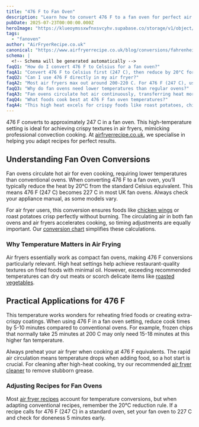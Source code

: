 ```yaml
---
title: "476 F to Fan Oven"
description: "Learn how to convert 476 F to a fan oven for perfect air frying. Includes temperature charts, cooking tips, and UK-specific advice."
pubDate: 2025-07-23T00:00:00.000Z
heroImage: "https://klueoymssxwfnxsvcyhv.supabase.co/storage/v1/object/public/Shmucket/476-f-to-fan-oven.png"
tags:
  - "fanoven"
author: "AirFryerRecipe.co.uk"
canonical: "https://www.airfryerrecipe.co.uk/blog/conversions/fahrenheit-to-fan-oven/476-f-to-fan-oven"
schema: |
  <!-- Schema will be generated automatically -->
faqQ1: "How do I convert 476 F to Celsius for a fan oven?"
faqA1: "Convert 476 F to Celsius first (247 C), then reduce by 20°C for fan ovens, giving 227 C. This accounts for the efficient heat circulation in fan-assisted cooking."
faqQ2: "Can I use 476 F directly in my air fryer?"
faqA2: "Most air fryers max out around 200-220 C. For 476 F (247 C), use the highest setting and extend cooking time slightly, monitoring food closely to prevent burning."
faqQ3: "Why do fan ovens need lower temperatures than regular ovens?"
faqA3: "Fan ovens circulate hot air continuously, transferring heat more efficiently to food. The 20°C reduction prevents overcooking while maintaining the same results faster."
faqQ4: "What foods cook best at 476 F fan oven temperatures?"
faqA4: "This high heat excels for crispy foods like roast potatoes, chicken skin, or reheating fried items. Avoid delicate baked goods which may dry out or burn."
---
```

<p>476 F converts to approximately 247 C in a fan oven. This high-temperature setting is ideal for achieving crispy textures in air fryers, mimicking professional convection cooking. At <a href=https://www.airfryerrecipe.co.uk>airfryerrecipe.co.uk</a>, we specialise in helping you adapt recipes for perfect results.</p>  

<h2>Understanding Fan Oven Conversions</h2>  
<p>Fan ovens circulate hot air for even cooking, requiring lower temperatures than conventional ovens. When converting 476 F to a fan oven, you’ll typically reduce the heat by 20°C from the standard Celsius equivalent. This means 476 F (247 C) becomes 227 C in most UK fan ovens. Always check your appliance manual, as some models vary.</p>  

<p>For air fryer users, this conversion ensures foods like <a href=https://www.airfryerrecipe.co.uk/recipe-category/chicken>chicken wings</a> or roast potatoes crisp perfectly without burning. The circulating air in both fan ovens and air fryers accelerates cooking, so timing adjustments are equally important. Our <a href=https://www.airfryerrecipe.co.uk/air-fryer-conversion-chart>conversion chart</a> simplifies these calculations.</p>  

<h3>Why Temperature Matters in Air Frying</h3>  
<p>Air fryers essentially work as compact fan ovens, making 476 F conversions particularly relevant. High heat settings help achieve restaurant-quality textures on fried foods with minimal oil. However, exceeding recommended temperatures can dry out meats or scorch delicate items like <a href=https://www.airfryerrecipe.co.uk/recipe-category/vegetables>roasted vegetables</a>.</p>  

<h2>Practical Applications for 476 F</h2>  
<p>This temperature works wonders for reheating fried foods or creating extra-crispy coatings. When using 476 F in a fan oven setting, reduce cook times by 5-10 minutes compared to conventional ovens. For example, frozen chips that normally take 25 minutes at 200 C may only need 15-18 minutes at this higher fan temperature.</p>  

<p>Always preheat your air fryer when cooking at 476 F equivalents. The rapid air circulation means temperature drops when adding food, so a hot start is crucial. For cleaning after high-heat cooking, try our recommended <a href=https://www.airfryerrecipe.co.uk/air-fryer-cleaner>air fryer cleaner</a> to remove stubborn grease.</p>  

<h3>Adjusting Recipes for Fan Ovens</h3>  
<p>Most <a href=https://www.airfryerrecipe.co.uk/recipes>air fryer recipes</a> account for temperature conversions, but when adapting conventional recipes, remember the 20°C reduction rule. If a recipe calls for 476 F (247 C) in a standard oven, set your fan oven to 227 C and check for doneness 5 minutes early.</p>

